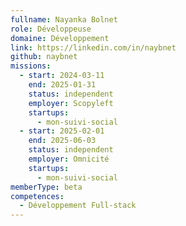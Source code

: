 ```yaml
---
fullname: Nayanka Bolnet
role: Développeuse
domaine: Développement
link: https://linkedin.com/in/naybnet
github: naybnet
missions:
  - start: 2024-03-11
    end: 2025-01-31
    status: independent
    employer: Scopyleft
    startups:
      - mon-suivi-social
  - start: 2025-02-01
    end: 2025-06-03
    status: independent
    employer: Omnicité
    startups:
      - mon-suivi-social
memberType: beta
competences:
  - Développement Full-stack
---
```

